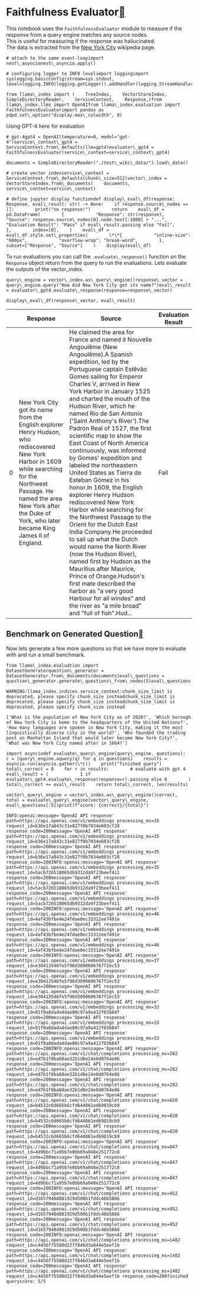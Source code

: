Faithfulness Evaluator[](#faithfulness-evaluator "Permalink to this heading")
==============================================================================

This notebook uses the `FaithfulnessEvaluator` module to measure if the response from a query engine matches any source nodes.  
This is useful for measuring if the response was hallucinated.  
The data is extracted from the [New York City](https://en.wikipedia.org/wiki/New_York_City) wikipedia page.


```
# attach to the same event-loopimport nest\_asyncionest\_asyncio.apply()
```

```
# configuring logger to INFO levelimport loggingimport syslogging.basicConfig(stream=sys.stdout, level=logging.INFO)logging.getLogger().addHandler(logging.StreamHandler(stream=sys.stdout))
```

```
from llama\_index import (    TreeIndex,    VectorStoreIndex,    SimpleDirectoryReader,    ServiceContext,    Response,)from llama\_index.llms import OpenAIfrom llama\_index.evaluation import FaithfulnessEvaluatorimport pandas as pdpd.set\_option("display.max\_colwidth", 0)
```
Using GPT-4 here for evaluation


```
# gpt-4gpt4 = OpenAI(temperature=0, model="gpt-4")service\_context\_gpt4 = ServiceContext.from\_defaults(llm=gpt4)evaluator\_gpt4 = FaithfulnessEvaluator(service\_context=service\_context\_gpt4)
```

```
documents = SimpleDirectoryReader("./test\_wiki\_data/").load\_data()
```

```
# create vector indexservice\_context = ServiceContext.from\_defaults(chunk\_size=512)vector\_index = VectorStoreIndex.from\_documents(    documents, service\_context=service\_context)
```

```
# define jupyter display functiondef display\_eval\_df(response: Response, eval\_result: str) -> None:    if response.source\_nodes == []:        print("no response!")        return    eval\_df = pd.DataFrame(        {            "Response": str(response),            "Source": response.source\_nodes[0].node.text[:1000] + "...",            "Evaluation Result": "Pass" if eval\_result.passing else "Fail",        },        index=[0],    )    eval\_df = eval\_df.style.set\_properties(        \*\*{            "inline-size": "600px",            "overflow-wrap": "break-word",        },        subset=["Response", "Source"]    )    display(eval\_df)
```
To run evaluations you can call the `.evaluate\_response()` function on the `Response` object return from the query to run the evaluations. Lets evaluate the outputs of the vector\_index.


```
query\_engine = vector\_index.as\_query\_engine()response\_vector = query\_engine.query("How did New York City get its name?")eval\_result = evaluator\_gpt4.evaluate\_response(response=response\_vector)
```

```
display\_eval\_df(response\_vector, eval\_result)
```


|  | Response | Source | Evaluation Result |
| --- | --- | --- | --- |
| 0 | New York City got its name from the English explorer Henry Hudson, who rediscovered New York Harbor in 1609 while searching for the Northwest Passage. He named the area New York after the Duke of York, who later became King James II of England. | He claimed the area for France and named it Nouvelle Angoulême (New Angoulême).A Spanish expedition, led by the Portuguese captain Estêvão Gomes sailing for Emperor Charles V, arrived in New York Harbor in January 1525 and charted the mouth of the Hudson River, which he named Río de San Antonio ('Saint Anthony's River').The Padrón Real of 1527, the first scientific map to show the East Coast of North America continuously, was informed by Gomes' expedition and labeled the northeastern United States as Tierra de Esteban Gómez in his honor.In 1609, the English explorer Henry Hudson rediscovered New York Harbor while searching for the Northwest Passage to the Orient for the Dutch East India Company.He proceeded to sail up what the Dutch would name the North River (now the Hudson River), named first by Hudson as the Mauritius after Maurice, Prince of Orange.Hudson's first mate described the harbor as "a very good Harbour for all windes" and the river as "a mile broad" and "full of fish".Hud... | Fail |

Benchmark on Generated Question[](#benchmark-on-generated-question "Permalink to this heading")
------------------------------------------------------------------------------------------------

Now lets generate a few more questions so that we have more to evaluate with and run a small benchmark.


```
from llama\_index.evaluation import DatasetGeneratorquestion\_generator = DatasetGenerator.from\_documents(documents)eval\_questions = question\_generator.generate\_questions\_from\_nodes(5)eval\_questions
```

```
WARNING:llama_index.indices.service_context:chunk_size_limit is deprecated, please specify chunk_size insteadchunk_size_limit is deprecated, please specify chunk_size insteadchunk_size_limit is deprecated, please specify chunk_size instead
```

```
['What is the population of New York City as of 2020?', 'Which borough of New York City is home to the headquarters of the United Nations?', 'How many languages are spoken in New York City, making it the most linguistically diverse city in the world?', 'Who founded the trading post on Manhattan Island that would later become New York City?', 'What was New York City named after in 1664?']
```

```
import asynciodef evaluate\_query\_engine(query\_engine, questions):    c = [query\_engine.aquery(q) for q in questions]    results = asyncio.run(asyncio.gather(\*c))    print("finished query")    total\_correct = 0    for r in results:        # evaluate with gpt 4        eval\_result = (            1 if evaluator\_gpt4.evaluate\_response(response=r).passing else 0        )        total\_correct += eval\_result    return total\_correct, len(results)
```

```
vector\_query\_engine = vector\_index.as\_query\_engine()correct, total = evaluate\_query\_engine(vector\_query\_engine, eval\_questions[:5])print(f"score: {correct}/{total}")
```

```
INFO:openai:message='OpenAI API response' path=https://api.openai.com/v1/embeddings processing_ms=35 request_id=b36e17a843c31e827f0b7034e603cf28 response_code=200message='OpenAI API response' path=https://api.openai.com/v1/embeddings processing_ms=35 request_id=b36e17a843c31e827f0b7034e603cf28 response_code=200message='OpenAI API response' path=https://api.openai.com/v1/embeddings processing_ms=35 request_id=b36e17a843c31e827f0b7034e603cf28 response_code=200INFO:openai:message='OpenAI API response' path=https://api.openai.com/v1/embeddings processing_ms=35 request_id=5acb726518065db9312da9f23beef411 response_code=200message='OpenAI API response' path=https://api.openai.com/v1/embeddings processing_ms=35 request_id=5acb726518065db9312da9f23beef411 response_code=200message='OpenAI API response' path=https://api.openai.com/v1/embeddings processing_ms=35 request_id=5acb726518065db9312da9f23beef411 response_code=200INFO:openai:message='OpenAI API response' path=https://api.openai.com/v1/embeddings processing_ms=46 request_id=4af43bfbe4e24fdae0ec33312ee7491e response_code=200message='OpenAI API response' path=https://api.openai.com/v1/embeddings processing_ms=46 request_id=4af43bfbe4e24fdae0ec33312ee7491e response_code=200message='OpenAI API response' path=https://api.openai.com/v1/embeddings processing_ms=46 request_id=4af43bfbe4e24fdae0ec33312ee7491e response_code=200INFO:openai:message='OpenAI API response' path=https://api.openai.com/v1/embeddings processing_ms=37 request_id=e30413546fe5f96d3890606767f2ec53 response_code=200message='OpenAI API response' path=https://api.openai.com/v1/embeddings processing_ms=37 request_id=e30413546fe5f96d3890606767f2ec53 response_code=200message='OpenAI API response' path=https://api.openai.com/v1/embeddings processing_ms=37 request_id=e30413546fe5f96d3890606767f2ec53 response_code=200INFO:openai:message='OpenAI API response' path=https://api.openai.com/v1/embeddings processing_ms=33 request_id=01f0a8dada4dae80c97a9a412f03b84f response_code=200message='OpenAI API response' path=https://api.openai.com/v1/embeddings processing_ms=33 request_id=01f0a8dada4dae80c97a9a412f03b84f response_code=200message='OpenAI API response' path=https://api.openai.com/v1/embeddings processing_ms=33 request_id=01f0a8dada4dae80c97a9a412f03b84f response_code=200INFO:openai:message='OpenAI API response' path=https://api.openai.com/v1/chat/completions processing_ms=282 request_id=ed7b1f8ba68ae32b1d8e24e0d0764e86 response_code=200message='OpenAI API response' path=https://api.openai.com/v1/chat/completions processing_ms=282 request_id=ed7b1f8ba68ae32b1d8e24e0d0764e86 response_code=200message='OpenAI API response' path=https://api.openai.com/v1/chat/completions processing_ms=282 request_id=ed7b1f8ba68ae32b1d8e24e0d0764e86 response_code=200INFO:openai:message='OpenAI API response' path=https://api.openai.com/v1/chat/completions processing_ms=820 request_id=b4532c6d665b6cfd644861ed69819cb9 response_code=200message='OpenAI API response' path=https://api.openai.com/v1/chat/completions processing_ms=820 request_id=b4532c6d665b6cfd644861ed69819cb9 response_code=200message='OpenAI API response' path=https://api.openai.com/v1/chat/completions processing_ms=820 request_id=b4532c6d665b6cfd644861ed69819cb9 response_code=200INFO:openai:message='OpenAI API response' path=https://api.openai.com/v1/chat/completions processing_ms=847 request_id=4d9bbc71a95b7e0bb69a048e251772c8 response_code=200message='OpenAI API response' path=https://api.openai.com/v1/chat/completions processing_ms=847 request_id=4d9bbc71a95b7e0bb69a048e251772c8 response_code=200message='OpenAI API response' path=https://api.openai.com/v1/chat/completions processing_ms=847 request_id=4d9bbc71a95b7e0bb69a048e251772c8 response_code=200INFO:openai:message='OpenAI API response' path=https://api.openai.com/v1/chat/completions processing_ms=952 request_id=d1657940d881929d500b1fddc46b5866 response_code=200message='OpenAI API response' path=https://api.openai.com/v1/chat/completions processing_ms=952 request_id=d1657940d881929d500b1fddc46b5866 response_code=200message='OpenAI API response' path=https://api.openai.com/v1/chat/completions processing_ms=952 request_id=d1657940d881929d500b1fddc46b5866 response_code=200INFO:openai:message='OpenAI API response' path=https://api.openai.com/v1/chat/completions processing_ms=1482 request_id=c4456f75580d227f846d3a044e5eef1b response_code=200message='OpenAI API response' path=https://api.openai.com/v1/chat/completions processing_ms=1482 request_id=c4456f75580d227f846d3a044e5eef1b response_code=200message='OpenAI API response' path=https://api.openai.com/v1/chat/completions processing_ms=1482 request_id=c4456f75580d227f846d3a044e5eef1b response_code=200finished queryscore: 5/5
```
